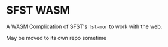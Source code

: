 # SFST WASM

A WASM Complication of SFST's `fst-mor` to work with the web.

May be moved to its own repo sometime
